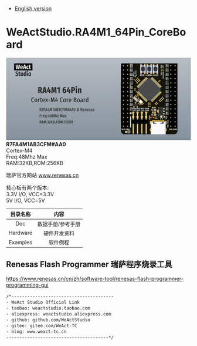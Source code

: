 * [English version](./README.md)
# WeActStudio.RA4M1_64Pin_CoreBoard
![display](Images/1.png)
**R7FA4M1AB3CFM#AA0**  
Cortex-M4  
Freq:48Mhz Max  
RAM:32KB,ROM:256KB     


瑞萨官方网站 www.renesas.cn  

核心板有两个版本:  
3.3V I/O, VCC=3.3V  
5V I/O, VCC=5V  

|目录名称|内容|
| :--:|:--:|
|Doc| 数据手册/参考手册|
|Hardware| 硬件开发资料|
|Examples|软件例程|

## Renesas Flash Programmer 瑞萨程序烧录工具
https://www.renesas.cn/cn/zh/software-tool/renesas-flash-programmer-programming-gui  


```
/*---------------------------------------
- WeAct Studio Official Link
- taobao: weactstudio.taobao.com
- aliexpress: weactstudio.aliexpress.com
- github: github.com/WeActStudio
- gitee: gitee.com/WeAct-TC
- blog: www.weact-tc.cn
---------------------------------------*/
```